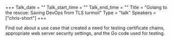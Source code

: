 +++
Talk_date = ""
Talk_start_time = ""
Talk_end_time = ""
Title = "Golang to the rescue: Saving DevOps from TLS turmoil"
Type = "talk"
Speakers = ["chris-short"]
+++

Find out about a use case that created a need for testing certificate chains,
appropriate web server security settings, and the Go code used for testing.
